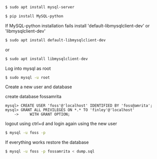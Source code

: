 ```bash
$ sudo apt install mysql-server
```

```bash
$ pip install MySQL-python
```

If MySQL-python installation fails install 'default-libmysqlclient-dev' or 'libmysqlclient-dev'

```bash
$ sudo apt install default-libmysqlclient-dev
```

or 

```bash
$ sudo apt install libmysqlclient-dev
```

Log into mysql as root

```bash
$ sudo mysql -u root
```

Create a new user and database

create database fossamrita

```mysql
mysql> CREATE USER 'foss'@'localhost' IDENTIFIED BY 'foss@amrita';
mysql> GRANT ALL PRIVILEGES ON *.* TO 'finley'@'localhost'
    ->     WITH GRANT OPTION;
```

logout using ctrl+d and login again using the new user
```bash
$ mysql -u foss -p
```

If everything works restore the database

```bash
$ mysql -u foss -p fossamrita < dump.sql
```

